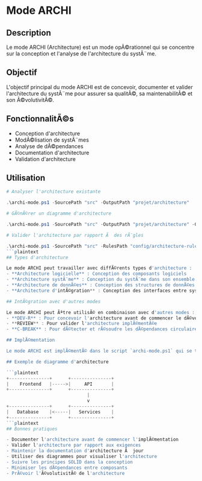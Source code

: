 # Mode ARCHI

## Description

Le mode ARCHI (Architecture) est un mode opÃ©rationnel qui se concentre sur la conception et l'analyse de l'architecture du systÃ¨me.

## Objectif

L'objectif principal du mode ARCHI est de concevoir, documenter et valider l'architecture du systÃ¨me pour assurer sa qualitÃ©, sa maintenabilitÃ© et son Ã©volutivitÃ©.

## FonctionnalitÃ©s

- Conception d'architecture
- ModÃ©lisation de systÃ¨mes
- Analyse de dÃ©pendances
- Documentation d'architecture
- Validation d'architecture

## Utilisation

```powershell
# Analyser l'architecture existante

.\archi-mode.ps1 -SourcePath "src" -OutputPath "projet/architecture"

# GÃ©nÃ©rer un diagramme d'architecture

.\archi-mode.ps1 -SourcePath "src" -OutputPath "projet/architecture" -GenerateDiagram

# Valider l'architecture par rapport Ã  des rÃ¨gles

.\archi-mode.ps1 -SourcePath "src" -RulesPath "config/architecture-rules.json" -Validate
```plaintext
## Types d'architecture

Le mode ARCHI peut travailler avec diffÃ©rents types d'architecture :
- **Architecture logicielle** : Conception des composants logiciels
- **Architecture systÃ¨me** : Conception du systÃ¨me dans son ensemble
- **Architecture de donnÃ©es** : Conception des structures de donnÃ©es
- **Architecture d'intÃ©gration** : Conception des interfaces entre systÃ¨mes

## IntÃ©gration avec d'autres modes

Le mode ARCHI peut Ãªtre utilisÃ© en combinaison avec d'autres modes :
- **DEV-R** : Pour concevoir l'architecture avant de commencer le dÃ©veloppement
- **REVIEW** : Pour valider l'architecture implÃ©mentÃ©e
- **C-BREAK** : Pour dÃ©tecter et rÃ©soudre les dÃ©pendances circulaires

## ImplÃ©mentation

Le mode ARCHI est implÃ©mentÃ© dans le script `archi-mode.ps1` qui se trouve dans le dossier `tools/scripts/roadmap/modes/archi`.

## Exemple de diagramme d'architecture

```plaintext
+---------------+      +---------------+
|    Frontend   |----->|     API       |
+---------------+      +---------------+
                              |
                              v
+---------------+      +---------------+
|   Database    |<-----|   Services    |
+---------------+      +---------------+
```plaintext
## Bonnes pratiques

- Documenter l'architecture avant de commencer l'implÃ©mentation
- Valider l'architecture par rapport aux exigences
- Maintenir la documentation d'architecture Ã  jour
- Utiliser des diagrammes pour visualiser l'architecture
- Suivre les principes SOLID dans la conception
- Minimiser les dÃ©pendances entre composants
- PrÃ©voir l'Ã©volutivitÃ© de l'architecture
